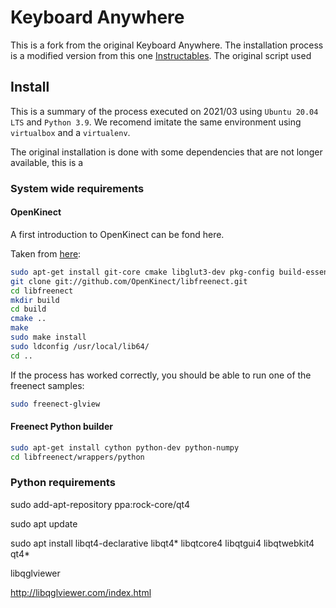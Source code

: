 # Keyboard Anywhere


This is a fork from the original Keyboard Anywhere. The installation process is a modified version from this one [Instructables](https://www.instructables.com/Invisible-Piano/). The original script used 


## Install

This is a summary of the process executed on 2021/03 using `Ubuntu 20.04 LTS`  and `Python 3.9`. We recomend imitate the same environment using `virtualbox` and a `virtualenv`.


The original installation is done with some dependencies that are not longer available, this is a 

### System wide requirements

#### OpenKinect

A first introduction to OpenKinect can be fond here. 

Taken from [here](https://openkinect.org/wiki/Getting_Started#Ubuntu_Manual_Install):

```bash
sudo apt-get install git-core cmake libglut3-dev pkg-config build-essential libxmu-dev libxi-dev libusb-1.0-0-dev
git clone git://github.com/OpenKinect/libfreenect.git
cd libfreenect
mkdir build
cd build
cmake ..
make
sudo make install
sudo ldconfig /usr/local/lib64/
cd ..
```

If the process has worked correctly, you should be able to run one of the freenect samples:

```bash
sudo freenect-glview
```

#### Freenect Python builder


```bash
sudo apt-get install cython python-dev python-numpy
cd libfreenect/wrappers/python


``` 
### Python requirements


sudo add-apt-repository ppa:rock-core/qt4

sudo apt update

sudo apt install libqt4-declarative libqt4* libqtcore4 libqtgui4 libqtwebkit4 qt4*


libqglviewer

http://libqglviewer.com/index.html